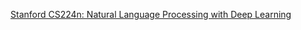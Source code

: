 [Stanford CS224n: Natural Language Processing with Deep Learning](http://web.stanford.edu/class/cs224n/index.html)

